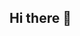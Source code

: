 ## Hi there 👋

<!--
**Chryses-au/Chryses-au** is a ✨ _special_ ✨ repository because its `README.md` (this file) appears on your GitHub profile.

Here are some ideas to get you started:

- 🔭 I’m currently working on ... a food macro nutritional counter
- 🌱 I’m currently learning ... how to code python and swift
- 👯 I’m looking to collaborate on ... Generative AI LLM API programs
- 🤔 I’m looking for help with ... coding and all the above
- 💬 Ask me about ... fitness
- 📫 How to reach me: ... Christian.enciso@mba.utexas.edu

